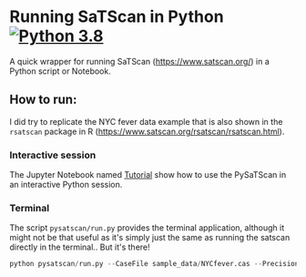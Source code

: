 # Running SaTScan in Python [![Python 3.8](https://img.shields.io/badge/python-3.8-blue.svg)](https://www.python.org/downloads/release/python-380/)
A quick wrapper for running SaTScan (https://www.satscan.org/) in a Python script or Notebook.

## How to run:
I did try to replicate the NYC fever data example that is also shown in the `rsatscan` package in R (https://www.satscan.org/rsatscan/rsatscan.html).

### Interactive session
The Jupyter Notebook named [Tutorial](Tutorial.ipynb) show how to use the PySaTScan in an interactive Python session.

### Terminal
The script `pysatscan/run.py` provides the terminal application, although it might not be that useful as it's simply just the same as running the satscan directly in the terminal.. But it's there!

```python
python pysatscan/run.py --CaseFile sample_data/NYCfever.cas --PrecisionCaseTimes 3 --StartDate 2001/11/1 --EndDate 2001/11/24 --CoordinatesFile sample_data/NYCfever.geo --TimeAggregationUnits 3 --AnalysisType 4 --ModelType 2 --UseDistanceFromCenterOption y --MaxSpatialSizeInDistanceFromCenter 3 --NonCompactnessPenalty 0 --MaxTemporalSizeInterpretation 1 --MaxTemporalSize 7 --ProspectiveStartDate 2001/11/24 --ReportGiniClusters n --LogRunToHistoryFile n  --CoordinatesType 1 --TimeAggregationLength 1 --ResultsFile NYCfever.res
```
